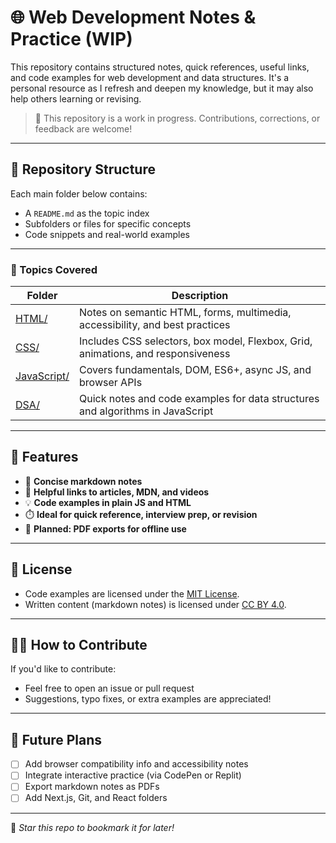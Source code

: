 # 🌐 Web Development Notes & Practice (WIP)

This repository contains structured notes, quick references, useful links, and code examples for web development and data structures. It's a personal resource as I refresh and deepen my knowledge, but it may also help others learning or revising.

> 🚧 This repository is a work in progress. Contributions, corrections, or feedback are welcome!

---

## 📂 Repository Structure

Each main folder below contains:

- A `README.md` as the topic index
- Subfolders or files for specific concepts
- Code snippets and real-world examples

---

### 🔗 Topics Covered

| Folder                                | Description                                                                      |
| ------------------------------------- | -------------------------------------------------------------------------------- |
| [HTML/](./HTML/README.md)             | Notes on semantic HTML, forms, multimedia, accessibility, and best practices     |
| [CSS/](./CSS/README.md)               | Includes CSS selectors, box model, Flexbox, Grid, animations, and responsiveness |
| [JavaScript/](./JavaScript/README.md) | Covers fundamentals, DOM, ES6+, async JS, and browser APIs                       |
| [DSA/](./DSA/README.md)               | Quick notes and code examples for data structures and algorithms in JavaScript   |

---

## 🧠 Features

- 📘 **Concise markdown notes**
- 📎 **Helpful links to articles, MDN, and videos**
- 💡 **Code examples in plain JS and HTML**
- ⏱️ **Ideal for quick reference, interview prep, or revision**
- 📄 **Planned: PDF exports for offline use**

---

## 📜 License

- Code examples are licensed under the [MIT License](./LICENSE).
- Written content (markdown notes) is licensed under [CC BY 4.0](https://creativecommons.org/licenses/by/4.0/).

---

## 🙋‍♂️ How to Contribute

If you'd like to contribute:

- Feel free to open an issue or pull request
- Suggestions, typo fixes, or extra examples are appreciated!

---

## 🌱 Future Plans

- [ ] Add browser compatibility info and accessibility notes
- [ ] Integrate interactive practice (via CodePen or Replit)
- [ ] Export markdown notes as PDFs
- [ ] Add Next.js, Git, and React folders

---

📌 _Star this repo to bookmark it for later!_
